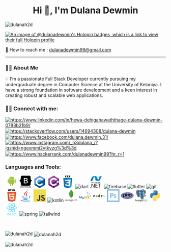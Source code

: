<h1 align="center">Hi 👋, I'm Dulana Dewmin</h1>
<p align="left"> <img src="https://komarev.com/ghpvc/?username=dulanah2d&label=Profile%20views&color=0e75b6&style=flat" alt="dulanah2d" /> </p>

[![An image of @dulanadewmin's Holopin badges, which is a link to view their full Holopin profile](https://holopin.me/dulanadewmin)](https://holopin.io/@dulanadewmin)
<br> <p>📧 How to reach me : dulanadewmin99@gmail.com</p>
<hr>
<h3>👨‍💻 About Me </h3>
<p>💡 I'm a passionate Full Stack Developer currently pursuing my undergraduate degree in Computer Science at the University of Kelaniya. I have a strong foundation in software development and a keen interest in creating robust and scalable web applications. </p>


<h3 align="left">🙋‍♂️ Connect with me:</h3>
<p align="left">
<a href="https://linkedin.com/in/https://www.linkedin.com/in/hewa-dehigahawaththage-dulana-dewmin-0788b21b9/" target="blank"><img align="center" src="https://raw.githubusercontent.com/rahuldkjain/github-profile-readme-generator/master/src/images/icons/Social/linked-in-alt.svg" alt="https://www.linkedin.com/in/hewa-dehigahawaththage-dulana-dewmin-0788b21b9/" height="30" width="40" /></a>
<a href="https://stackoverflow.com/users/https://stackoverflow.com/users/14694308/dulana-dewmin" target="blank"><img align="center" src="https://raw.githubusercontent.com/rahuldkjain/github-profile-readme-generator/master/src/images/icons/Social/stack-overflow.svg" alt="https://stackoverflow.com/users/14694308/dulana-dewmin" height="30" width="40" /></a>
<a href="https://fb.com/https://www.facebook.com/dulana.dewmin.31/" target="blank"><img align="center" src="https://raw.githubusercontent.com/rahuldkjain/github-profile-readme-generator/master/src/images/icons/Social/facebook.svg" alt="https://www.facebook.com/dulana.dewmin.31/" height="30" width="40" /></a>
<a href="https://instagram.com/https://www.instagram.com/_h3dulana_/?igshid=ngexmmi2ytkyzg%3d%3d" target="blank"><img align="center" src="https://raw.githubusercontent.com/rahuldkjain/github-profile-readme-generator/master/src/images/icons/Social/instagram.svg" alt="https://www.instagram.com/_h3dulana_/?igshid=ngexmmi2ytkyzg%3d%3d" height="30" width="40" /></a>
<a href="https://www.hackerrank.com/https://www.hackerrank.com/dulanadewmin99?hr_r=1" target="blank"><img align="center" src="https://raw.githubusercontent.com/rahuldkjain/github-profile-readme-generator/master/src/images/icons/Social/hackerrank.svg" alt="https://www.hackerrank.com/dulanadewmin99?hr_r=1" height="30" width="40" /></a>
</p>

<h3 align="left">Languages and Tools:</h3>
<p align="left"> <img src="https://raw.githubusercontent.com/devicons/devicon/master/icons/android/android-original-wordmark.svg" alt="android" width="40" height="40"/> <img src="https://raw.githubusercontent.com/devicons/devicon/master/icons/bootstrap/bootstrap-plain-wordmark.svg" alt="bootstrap" width="40" height="40"/> <img src="https://raw.githubusercontent.com/devicons/devicon/master/icons/c/c-original.svg" alt="c" width="40" height="40"/> <img src="https://raw.githubusercontent.com/devicons/devicon/master/icons/csharp/csharp-original.svg" alt="csharp" width="40" height="40"/> <img src="https://raw.githubusercontent.com/devicons/devicon/master/icons/css3/css3-original-wordmark.svg" alt="css3" width="40" height="40"/> <img src="https://www.vectorlogo.zone/logos/dartlang/dartlang-icon.svg" alt="dart" width="40" height="40"/> <img src="https://raw.githubusercontent.com/devicons/devicon/master/icons/dot-net/dot-net-original-wordmark.svg" alt="dotnet" width="40" height="40"/> <img src="https://www.vectorlogo.zone/logos/firebase/firebase-icon.svg" alt="firebase" width="40" height="40"/> <img src="https://www.vectorlogo.zone/logos/flutterio/flutterio-icon.svg" alt="flutter" width="40" height="40"/> <img src="https://www.vectorlogo.zone/logos/git-scm/git-scm-icon.svg" alt="git" width="40" height="40"/> <img src="https://raw.githubusercontent.com/devicons/devicon/master/icons/html5/html5-original-wordmark.svg" alt="html5" width="40" height="40"/>  <img src="https://raw.githubusercontent.com/devicons/devicon/master/icons/java/java-original.svg" alt="java" width="40" height="40"/> <img src="https://raw.githubusercontent.com/devicons/devicon/master/icons/javascript/javascript-original.svg" alt="javascript" width="40" height="40"/> <img src="https://www.vectorlogo.zone/logos/kotlinlang/kotlinlang-icon.svg" alt="kotlin" width="40" height="40"/> <img src="https://raw.githubusercontent.com/devicons/devicon/master/icons/mongodb/mongodb-original-wordmark.svg" alt="mongodb" width="40" height="40"/> <img src="https://raw.githubusercontent.com/devicons/devicon/master/icons/mysql/mysql-original-wordmark.svg" alt="mysql" width="40" height="40"/> <img src="https://raw.githubusercontent.com/devicons/devicon/master/icons/nodejs/nodejs-original-wordmark.svg" alt="nodejs" width="40" height="40"/> <img src="https://raw.githubusercontent.com/devicons/devicon/master/icons/photoshop/photoshop-line.svg" alt="photoshop" width="40" height="40"/> <img src="https://raw.githubusercontent.com/devicons/devicon/master/icons/php/php-original.svg" alt="php" width="40" height="40"/> <img src="https://raw.githubusercontent.com/devicons/devicon/master/icons/postgresql/postgresql-original-wordmark.svg" alt="postgresql" width="40" height="40"/> <img src="https://raw.githubusercontent.com/devicons/devicon/master/icons/python/python-original.svg" alt="python" width="40" height="40"/> <img src="https://raw.githubusercontent.com/devicons/devicon/master/icons/react/react-original-wordmark.svg" alt="react" width="40" height="40"/> <img src="https://www.vectorlogo.zone/logos/springio/springio-icon.svg" alt="spring" width="40" height="40"/> <img src="https://www.vectorlogo.zone/logos/tailwindcss/tailwindcss-icon.svg" alt="tailwind" width="40" height="40"/> </p><br>

<p><img align="left" src="https://github-readme-stats.vercel.app/api/top-langs?username=dulanah2d&show_icons=true&locale=en&layout=compact" alt="dulanah2d" /></p>

<p>&nbsp;<img align="center" src="https://github-readme-stats.vercel.app/api?username=dulanah2d&show_icons=true&locale=en" alt="dulanah2d" /></p>

<p><img align="center" src="https://github-readme-streak-stats.herokuapp.com/?user=dulanah2d&" alt="dulanah2d" /></p>

